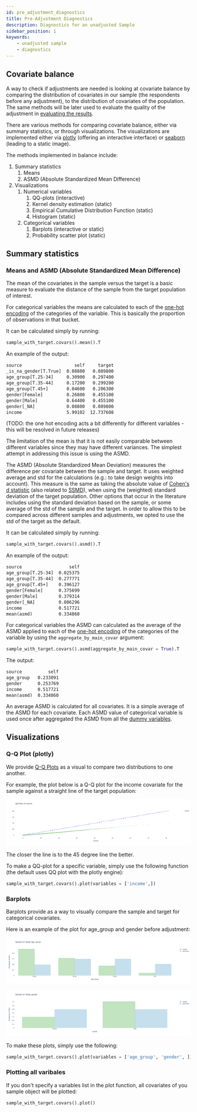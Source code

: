 ```yaml
---
id: pre_adjustment_diagnostics
title: Pre-Adjustment Diagnostics
description: Diagnostics for an unadjusted Sample
sidebar_position: 1
keywords:
    - unadjusted sample
    - diagnostics
---
```


## Covariate balance

A way to check if adjustments are needed is looking at covariate balance by comparing the distribution of covariates in our sample (the respondents before any adjustment), to the distribution of covariates of the population. The same methods will be later used to evaluate the quality of the adjustment in [evaluating the results](evaluation_of_results.md).

There are various methods for comparing covariate balance, either via summary statistics, or through visualizations. The visualizations are implemented either via [plotly](https://plotly.com/python/) (offering an interactive interface) or [seaborn](https://seaborn.pydata.org/) (leading to a static image).

The methods implemented in balance include:
1. Summary statistics
    1. Means
    2. ASMD (Absolute Standardized Mean Difference)
2. Visualizations
    1. Numerical variables
        1. QQ-plots (interactive)
        2. Kernel density estimation (static)
        3. Empirical Cumulative Distribution Function (static)
        4. Histogram (static)
    2. Categorical variables
        1. Barplots (interactive or static)
        2. Probability scatter plot (static)


## Summary statistics

### Means and ASMD (Absolute Standardized Mean Difference)

The mean of the covariates in the sample versus the target is a basic measure to evaluate the distance of the sample from the target population of interest.

For categorical variables the means are calculated to each of the [one-hot encoding](https://en.wikipedia.org/wiki/One-hot) of the categories of the variable. This is basically the proportion of observations in that bucket.

It can be calculated simply by running:
```python
sample_with_target.covars().mean().T
```
An example of the output:

```
source                    self     target
_is_na_gender[T.True]  0.08800   0.089800
age_group[T.25-34]     0.30900   0.297400
age_group[T.35-44]     0.17200   0.299200
age_group[T.45+]       0.04600   0.206300
gender[Female]         0.26800   0.455100
gender[Male]           0.64400   0.455100
gender[_NA]            0.08800   0.089800
income                 5.99102  12.737608
```

(TODO: the one hot encoding acts a bit differently for different variables - this will be resolved in future releases)

The limitation of the mean is that it is not easily comparable between different variables since they may have different variances. The simplest attempt in addressing this issue is using the ASMD.

The ASMD (Absolute Standardized Mean Deviation) measures the difference per covariate between the sample and target. It uses weighted average and std for the calculations (e.g.: to take design weights into account).
This measure is the same as taking the absolute value of [Cohen's d statistic](https://en.wikipedia.org/wiki/Effect_size#Cohen's_d) (also related to [SSMD](https://en.wikipedia.org/wiki/Strictly_standardized_mean_difference)), when using the (weighted) standard deviation of the target population. Other options that occur in the literature includes using the standard deviation based on the sample, or some average of the std of the sample and the target. In order to allow this to be compared across different samples and adjustments, we opted to use the std of the target as the default.

It can be calculated simply by running:
```python
sample_with_target.covars().asmd().T
```
An example of the output:

```
source                  self
age_group[T.25-34]  0.025375
age_group[T.35-44]  0.277771
age_group[T.45+]    0.396127
gender[Female]      0.375699
gender[Male]        0.379314
gender[_NA]         0.006296
income              0.517721
mean(asmd)          0.334860
```

For categorical variables the ASMD can calculated as the average of the ASMD applied to each of the [one-hot encoding](https://en.wikipedia.org/wiki/One-hot) of the categories of the variable by using the `aggregate_by_main_covar` argument:

```python
sample_with_target.covars().asmd(aggregate_by_main_covar = True).T
```

The output:

```
source          self
age_group   0.233091
gender      0.253769
income      0.517721
mean(asmd)  0.334860
```

An average ASMD is calculated for all covariates. It is a simple average of the ASMD for each covariate.  Each ASMD value of categorical variable is used once after aggregated the ASMD from all the [dummy variables](https://en.wikipedia.org/wiki/Dummy_variable_(statistics)).

## Visualizations

### Q-Q Plot (plotly)

We provide [Q-Q Plots](https://en.wikipedia.org/wiki/Q%E2%80%93Q_plot) as a visual to compare two distributions to one another.

For example, the plot below is a Q-Q plot for the income covariate for the sample against a straight line of the target population:

![](../img/fig_01_qqplot_income_before.png)

The closer the line is to the 45 degree line the better.

To make a QQ-plot for a specific variable, simply use the following function (the default uses QQ plot with the plotly engine):

```python
sample_with_target.covars().plot(variables = ['income',])
```

### Barplots

Barplots provide as a way to visually compare the sample and target for categorical covariates.

Here is an example of the plot for age_group and gender before adjustment:


![](../img/fig_02_barplot_age_before.png)

![](../img/fig_03_barplot_gender_before.png)

To make these plots, simply use the following:

```python
sample_with_target.covars().plot(variables = ['age_group', 'gender', ])
```

### Plotting all varibales

If you don't specify a variables list in the plot function, all covariates of you sample object will be plotted:

```python
sample_with_target.covars().plot()
```
